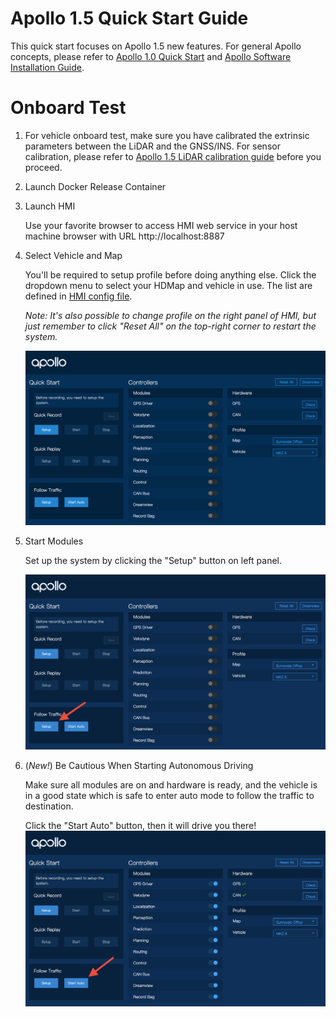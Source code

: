 # Apollo 1.5 Quick Start Guide

This quick start focuses on Apollo 1.5 new features. For general Apollo concepts, please refer to [Apollo 1.0 Quick Start](https://github.com/ApolloAuto/apollo/blob/master/docs/quickstart/apollo_1_0_quick_start.md) and [Apollo Software Installation Guide](https://github.com/ApolloAuto/apollo/blob/master/docs/quickstart/apollo_software_installation_guide.md).

# Onboard Test

1. For vehicle onboard test, make sure you have calibrated the extrinsic parameters between the LiDAR and the GNSS/INS. For sensor calibration, please refer to [Apollo 1.5 LiDAR calibration guide](https://github.com/ApolloAuto/apollo/blob/master/docs/specs/apollo_lidar_imu_calibration_guide.md) before you proceed.

2. Launch Docker Release Container

3. Launch HMI

    Use your favorite browser to access HMI web service in your host machine browser with URL http://localhost:8887

4. Select Vehicle and Map

    You'll be required to setup profile before doing anything else. Click the dropdown menu to select your HDMap and vehicle in use. The list are defined in [HMI config file](https://raw.githubusercontent.com/ApolloAuto/apollo/master/modules/hmi/conf/config.pb.txt).

    *Note: It's also possible to change profile on the right panel of HMI, but just remember to click "Reset All" on the top-right corner to restart the system.*

    ![](images/start_hmi.png)

5. Start Modules

    Set up the system by clicking the "Setup" button on left panel.

    ![](images/hmi_setup_1.5.png)

6. (*New!*) Be Cautious When Starting Autonomous Driving

    Make sure all modules are on and hardware is ready, and the vehicle is in a good state which is safe to enter auto mode to follow the traffic to destination.

    Click the "Start Auto" button, then it will drive you there!
    ![](images/hmi_start_auto_following.png)

